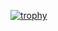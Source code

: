 [![trophy](https://github-profile-trophy.vercel.app/?blackowlzz=ryo-ma)](https://github.com/ryo-ma/github-profile-trophy)

